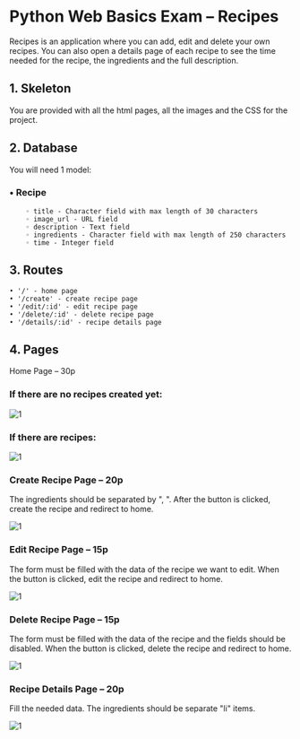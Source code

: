 # Python Web Basics Exam – Recipes
Recipes is an application where you can add, edit and delete your own recipes. You can also open a details page of each recipe to see the time needed for the recipe, the ingredients and the full description.
##    1. Skeleton
You are provided with all the html pages, all the images and the CSS for the project.
##    2. Database
You will need 1 model:
###    • Recipe
        ◦ title - Character field with max length of 30 characters
        ◦ image_url - URL field
        ◦ description - Text field
        ◦ ingredients - Character field with max length of 250 characters
        ◦ time - Integer field
##    3. Routes
    • '/' - home page
    • '/create' - create recipe page
    • '/edit/:id' - edit recipe page
    • '/delete/:id' - delete recipe page
    • '/details/:id' - recipe details page
##    4. Pages
Home Page – 30p
### If there are no recipes created yet:

![1](https://user-images.githubusercontent.com/67734870/123087208-f3458080-d42c-11eb-9187-eca079764a95.png)

### If there are recipes:

![1](https://user-images.githubusercontent.com/67734870/123087282-09534100-d42d-11eb-82c0-bd1a7f4be051.png)

### Create Recipe Page – 20p
The ingredients should be separated by ", ". After the button is clicked, create the recipe and redirect to home.

![1](https://user-images.githubusercontent.com/67734870/123087364-1ff99800-d42d-11eb-86c7-73a63b5494a2.png)

### Edit Recipe Page – 15p
The form must be filled with the data of the recipe we want to edit. When the button is clicked, edit the recipe and redirect to home.

![1](https://user-images.githubusercontent.com/67734870/123087429-33a4fe80-d42d-11eb-82d2-1cb4c1b53404.png)

### Delete Recipe Page – 15p
The form must be filled with the data of the recipe and the fields should be disabled. When the button is clicked, delete the recipe and redirect to home.

![1](https://user-images.githubusercontent.com/67734870/123087489-491a2880-d42d-11eb-8910-169b006b2e73.png)

### Recipe Details Page – 20p
Fill the needed data. The ingredients should be separate "li" items.

![1](https://user-images.githubusercontent.com/67734870/123087558-5d5e2580-d42d-11eb-953d-719a24622860.png)

